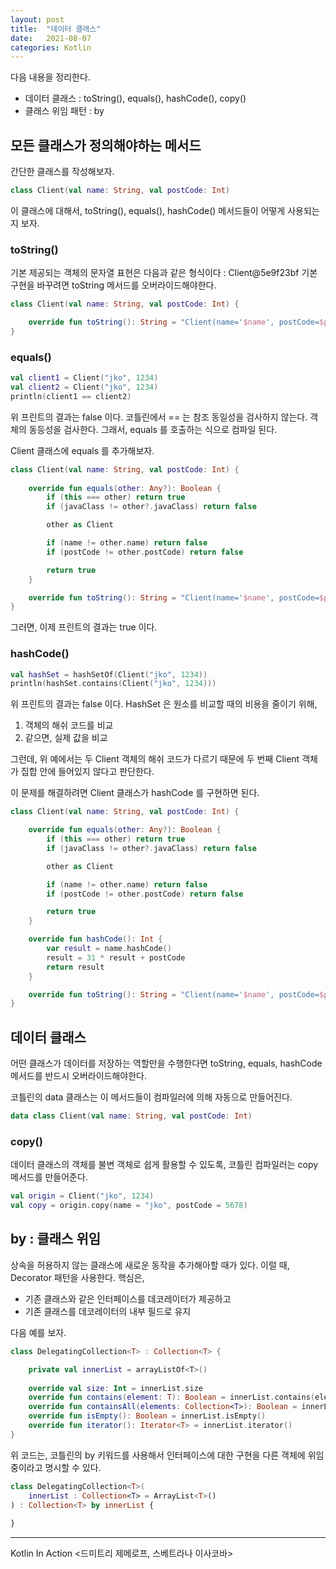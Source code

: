 ```yaml
---
layout: post 
title:  "데이터 클래스"
date:   2021-08-07 
categories: Kotlin
---
```


다음 내용을 정리한다.

- 데이터 클래스 : toString(), equals(), hashCode(), copy()
- 클래스 위임 패턴 : by

## 모든 클래스가 정의해야하는 메서드

간단한 클래스를 작성해보자.

```kotlin
class Client(val name: String, val postCode: Int)
```

이 클래스에 대해서,
toString(), equals(), hashCode() 메서드들이 어떻게 사용되는지 보자.

### toString()

기본 제공되는 객체의 문자열 표현은 다음과 같은 형식이다 : Client@5e9f23bf
기본 구현을 바꾸려면 toString 메서드를 오버라이드해야한다.

```kotlin
class Client(val name: String, val postCode: Int) {

    override fun toString(): String = "Client(name='$name', postCode=$postCode)"
}
```

### equals()

```kotlin
val client1 = Client("jko", 1234)
val client2 = Client("jko", 1234)
println(client1 == client2)
```

위 프린트의 결과는 false 이다.
코틀린에서 == 는 참조 동일성을 검사하지 않는다.
객체의 동등성을 검사한다.
그래서, equals 를 호출하는 식으로 컴파일 된다.

Client 클래스에 equals 를 추가해보자.

```kotlin
class Client(val name: String, val postCode: Int) {
    
    override fun equals(other: Any?): Boolean {
        if (this === other) return true
        if (javaClass != other?.javaClass) return false

        other as Client

        if (name != other.name) return false
        if (postCode != other.postCode) return false

        return true
    }

    override fun toString(): String = "Client(name='$name', postCode=$postCode)"
}
```

그러면, 이제 프린트의 결과는 true 이다.

### hashCode()

```kotlin
val hashSet = hashSetOf(Client("jko", 1234))
println(hashSet.contains(Client("jko", 1234)))
```

위 프린트의 결과는 false 이다.
HashSet 은 원소를 비교할 때의 비용을 줄이기 위해,
1. 객체의 해쉬 코드를 비교
2. 같으면, 실제 값을 비교

그런데, 위 예에서는 두 Client 객체의 해쉬 코드가 다르기 때문에
두 번째 Client 객체가 집합 안에 들어있지 않다고 판단한다.

이 문제를 해결하려면 Client 클래스가 hashCode 를 구현하면 된다.

```kotlin
class Client(val name: String, val postCode: Int) {

    override fun equals(other: Any?): Boolean {
        if (this === other) return true
        if (javaClass != other?.javaClass) return false

        other as Client

        if (name != other.name) return false
        if (postCode != other.postCode) return false

        return true
    }

    override fun hashCode(): Int {
        var result = name.hashCode()
        result = 31 * result + postCode
        return result
    }

    override fun toString(): String = "Client(name='$name', postCode=$postCode)"
}
```

## 데이터 클래스

어떤 클래스가 데이터를 저장하는 역할만을 수행한다면
toString, equals, hashCode 메서드를 반드시 오버라이드해야한다.

코틀린의 data 클래스는 이 메서드들이 컴파일러에 의해 자동으로 만들어진다.

```kotlin
data class Client(val name: String, val postCode: Int)
```

### copy()

데이터 클래스의 객체를 불변 객체로 쉽게 활용할 수 있도록,
코틀린 컴파일러는 copy 메서드를 만들어준다.

```kotlin
val origin = Client("jko", 1234)
val copy = origin.copy(name = "jko", postCode = 5678)
```

## by : 클래스 위임

상속을 허용하지 않는 클래스에 새로운 동작을 추가해아할 때가 있다.
이럴 때, Decorator 패턴을 사용한다. 핵심은,

- 기존 클래스와 같은 인터페이스를 데코레이터가 제공하고
- 기존 클래스를 데코레이터의 내부 필드로 유지

다음 예를 보자.

```kotlin
class DelegatingCollection<T> : Collection<T> {

    private val innerList = arrayListOf<T>()
    
    override val size: Int = innerList.size
    override fun contains(element: T): Boolean = innerList.contains(element)
    override fun containsAll(elements: Collection<T>): Boolean = innerList.containsAll(elements)
    override fun isEmpty(): Boolean = innerList.isEmpty()
    override fun iterator(): Iterator<T> = innerList.iterator()
}
```

위 코드는, 코틀린의 by 키워드를 사용해서
인터페이스에 대한 구현을 다른 객체에 위임 중이라고 명시할 수 있다.

```kotlin
class DelegatingCollection<T>(
    innerList : Collection<T> = ArrayList<T>()
) : Collection<T> by innerList {
    
}
```

---
Kotlin In Action <드미트리 제메로프, 스베트라나 이사코바>

